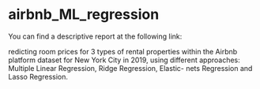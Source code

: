 # airbnb_ML_regression

You can find a descriptive report at the following link:


redicting room prices for 3 types of rental properties within the Airbnb platform dataset for New York City in 2019, using different approaches: Multiple Linear Regression, Ridge Regression, Elastic- nets Regression and Lasso Regression.
